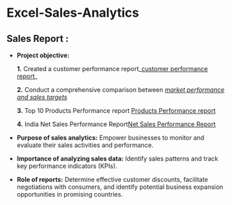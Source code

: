 # Excel-Sales-Analytics
## Sales Report :


- **Project objective:** 

    **1.** Created a customer performance report_[customer performance report](
https://github.com/SharmaHarvinder7/Excel-Sales-Analytics/blob/main/Customers%20Performance%20Report.pdf)_ 

    **2.** Conduct a comprehensive comparison between _[market performance and sales targets](https://github.com/SharmaHarvinder7/Excel-Sales-Analytics/blob/main/Market%20Performance%20Target.pdf)_
  
    **3.** Top 10 Products Performance report [Products Performance report](https://github.com/SharmaHarvinder7/Excel-Sales-Analytics/blob/main/Top%2010%20Products%20Performance%20report.pdf)

    **4.** India Net Sales Performance Report[Net Sales Performance Report](https://github.com/SharmaHarvinder7/Excel-Sales-Analytics/blob/main/India%20Net%20Sales%20Performance.pdf)

- **Purpose of sales analytics:** Empower businesses to monitor and evaluate their sales activities and performance.

- **Importance of analyzing sales data:** Identify sales patterns and track key performance indicators (KPIs).

- **Role of reports:** Determine effective customer discounts, facilitate negotiations with consumers, and identify potential business expansion opportunities in promising countries.
